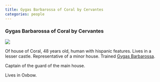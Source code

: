 ```yaml
---
title: Gygas Barbarossa of Coral by Cervantes
categories: people
---
```


### Gygas Barbarossa of Coral by Cervantes

![](https://www.dndbeyond.com/avatars/43156/156/1581111423-128337036.jpeg)

Of house of Coral, 48 years old, human with hispanic features. Lives in a lesser castle. Representative of a minor house. Trained [Gygas Barbarossa](GygasBarbarossa).

Captain of the guard of the main house.

Lives in Oxbow.